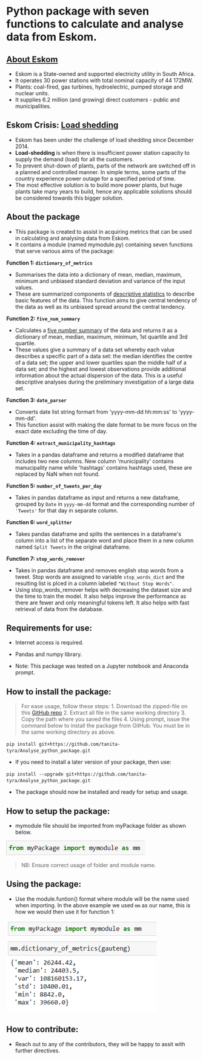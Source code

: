 # Python package with seven functions to calculate and analyse data from Eskom.

## [About Eskom](http://www.eskom.co.za/OurCompany/CompanyInformation/Pages/Company_Information.aspx)
* Eskom is a State-owned and supported electricity utility in South Africa.
* It operates 30 power stations with total nominal capacity of 44 172MW.
* Plants: coal-fired, gas turbines, hydroelectric, pumped storage and nuclear units.
* It supplies 6.2 million (and growing) direct customers  - public and municipalities.

## Eskom Crisis: [Load shedding](https://loadshedding.eskom.co.za/LoadShedding/Description)
* Eskom has been under the challenge of load shedding since December 2014.
* __Load-shedding__ is when there is insufficient power station capacity to supply the demand (load) for all the customers.
* To prevent shut-down of plants, parts of the network are switched off in a planned and controlled manner. In simple terms, some parts of the country experience power outage for a specified period of time. 
* The most effective solution is to build more power plants, but huge plants take many years to build, hence any applicable solutions should be considered towards this bigger solution.

## About the package
* This package is created to assist in acquiring metrics that can be used in calculating and analysing data from Eskom. 
* It contains a module (named mymodule.py) containing seven functions that serve various aims of the package:

**Function 1: `dictionary_of_metrics`**
* Summarises the data into a dictionary of mean, median, maximum, minimum and unbiased standard deviation and variance of the input values. 
* These are summarized components of [descriptive statistics](https://conjointly.com/kb/descriptive-statistics/) to describe basic features of the data. This function aims to give central tendency of the data as well as its unbiased spread around the central tendency.

**Function 2: `five_num_summary`**
* Calculates a [five number summary](https://www150.statcan.gc.ca/n1/edu/power-pouvoir/ch12/5214877-eng.htm#:~:text=Five%2Dnumber%20summaries,-Archived%20Content&text=A%20five%2Dnumber%20summary%20is,upper%20quartiles%2C%20and%20the%20median.) of the data and returns it as a dictionary of mean, median, maximum, minimum, 1st quartile and 3rd quartile.
* These values give a summary of a data set whereby each value describes a specific part of a data set: the median identifies the centre of a data set; the upper and lower quartiles span the middle half of a data set; and the highest and lowest observations provide additional information about the actual dispersion of the data. This is a useful descriptive analyses during the preliminary investigation of a large data set.

**Function 3: `date_parser`**
* Converts date list string formart from 'yyyy-mm-dd hh:mm:ss' to 'yyyy-mm-dd'.
* This function assist with making the date format to be more focus on the exact date excluding the time of day. 

**Function 4: `extract_municipality_hashtags`**
* Takes in a pandas dataframe and returns a modified dataframe that includes two new columns. New column 'municipality' contains manucipality name while 'hashtags' contains hashtags used, these are replaced by NaN when not found.

**Function 5: `number_of_tweets_per_day`**
* Takes in pandas dataframe as input and returns a new dataframe, grouped by `Date` in `yyyy-mm-dd` format and the corresponding number of `'Tweets'` for that day in separate column.

**Function 6: `word_splitter`**
* Takes pandas dataframe and splits the sentences in a dataframe's column into a list of the separate word and place them in a new column named `Split Tweets` in the original dataframe.

**Function 7: `stop_words_remover`**
* Takes in pandas dataframe and removes english stop words from a tweet. Stop words are assigned to variable `stop_words_dict` and the resulting list is plced in a column labeled `"Without Stop Words"`.
* Using stop_words_remover helps with decreasing the dataset size and the time to train the model. It also helps improve the performance as there are fewer and only meaningful tokens left. It also helps with fast retrieval of data from the database.

## Requirements for use:
* Internet access is required.

* Pandas and numpy library.

* Note: This package was tested on a Jupyter notebook and Anaconda prompt.

## How to install the package:
> For ease usage, follow these steps:
    1. Download the zipped-file on this [GitHub repo](https://github.com/tanita-tyra/Analyse_python_package)
    2. Extract all file in the same working directory
    3. Copy the path where you saved the files
    4. Using prompt, issue the command below to install the package from GitHub. You must be in the same working directory as above.

`pip install git+https://github.com/tanita-tyra/Analyse_python_package.git`

* If you need to install a later version of your package, then use:

`pip install --upgrade git+https://github.com/tanita-tyra/Analyse_python_package.git`

* The package should now be installed and ready for setup and usage.

## How to setup the package: 
* mymodule file should be imported from myPackage folder as shown below.

![](https://github.com/tanita-tyra/Analyse_python_package/blob/master/mymodule%20import.PNG?raw=true)

> NB: Ensure correct usage of folder and module name.

## Using the package:
* Use the module.funtion() format where module will be the name used when importing. In the above example we used `mm` as our name, this is how we would then use it for function 1:

![](https://github.com/tanita-tyra/Analyse_python_package/blob/master/Example%20of%20using%20the%20package.PNG)

## How to contribute:
* Reach out to any of the contributors, they will be happy to assit with further directives.

